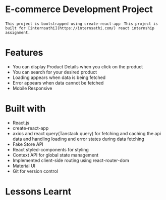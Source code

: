# E-commerce Development Project

`This project is bootstrapped using create-react-app`
` This project is built for [internsathi](https://internsathi.com/) react internship assignment.`

# Features

- You can display Product Details when you click on the product
- You can search for your desired product
- Loading appears when data is being fetched
- Error appears when data cannot be fetched
- Mobile Responsive

# Built with

- React.js
- create-react-app
- axios and react query(Tanstack query) for fetching and caching the api data and handling loading and error states during data fetching
- Fake Store API
- React styled-components for styling
- Context API for global state management
- Implemented client-side routing using react-router-dom
- Material UI
- Git for version control

# Lessons Learnt
